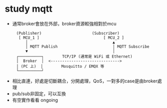 # study mqtt

- 通常broker會放在外部，broker資源較強相對於mcu
```
     (Publisher)                      (Subscriber)
      [ MCU_1 ]                            [ MCU_2 ]
         │                                     ▲
         │ MQTT Publish                        │ MQTT Subscribe
         ▼                                     │
     ┌──────────┐        TCP/IP (通常是 WiFi 或 Ethernet)
     │  Broker  │  <------------------------------>
     │ (PC 上)  │        Mosquitto / EMQX 等
     └──────────┘
```
- 相比直連，好處是切斷耦合，分開處理，QoS，一對多的case是由broker處理
- pub/sub非固定，可以互換
- 有空實作看看 ongoing
